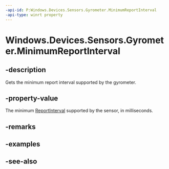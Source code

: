 ```yaml
---
-api-id: P:Windows.Devices.Sensors.Gyrometer.MinimumReportInterval
-api-type: winrt property
---
```


<!-- Property syntax
public uint MinimumReportInterval { get; }
-->

# Windows.Devices.Sensors.Gyrometer.MinimumReportInterval

## -description

Gets the minimum report interval supported by the gyrometer.

## -property-value

The minimum [ReportInterval](gyrometer_reportinterval.md) supported by the sensor, in milliseconds.

## -remarks

## -examples

## -see-also
